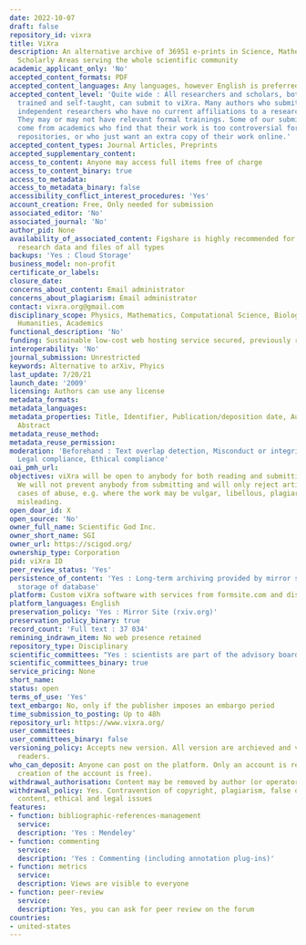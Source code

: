 ```yaml
---
date: 2022-10-07
draft: false
repository_id: vixra
title: ViXra
description: An alternative archive of 36951 e-prints in Science, Mathematics & Other
  Scholarly Areas serving the whole scientific community
academic_applicant_only: 'No'
accepted_content_formats: PDF
accepted_content_languages: Any languages, however English is preferred
accepted_content_level: 'Quite wide : All researchers and scholars, both formally
  trained and self-taught, can submit to viXra. Many authors who submit to viXra are
  independent researchers who have no current affiliations to a research institution.
  They may or may not have relevant formal trainings. Some of our submissions also
  come from academics who find that their work is too controversial for the mainstream
  repositories, or who just want an extra copy of their work online.'
accepted_content_types: Journal Articles, Preprints
accepted_supplementary_content:
access_to_content: Anyone may access full items free of charge
access_to_content_binary: true
access_to_metadata:
access_to_metadata_binary: false
accessibility_conflict_interest_procedures: 'Yes'
account_creation: Free, Only needed for submission
associated_editor: 'No'
associated_journal: 'No'
author_pid: None
availability_of_associated_content: Figshare is highly recommended for sharing of
  research data and files of all types
backups: 'Yes : Cloud Storage'
business_model: non-profit
certificate_or_labels:
closure_date:
concerns_about_content: Email administrator
concerns_about_plagiarism: Email administrator
contact: vixra.org@gmail.com
disciplinary_scope: Physics, Mathematics, Computational Science, Biology, Chemistry,
  Humanities, Academics
functional_description: 'No'
funding: Sustainable low-cost web hosting service secured, previously run on donations
interoperability: 'No'
journal_submission: Unrestricted
keywords: Alternative to arXiv, Phyics
last_update: 7/20/21
launch_date: '2009'
licensing: Authors can use any license
metadata_formats:
metadata_languages:
metadata_properties: Title, Identifier, Publication/deposition date, Author name(s),
  Abstract
metadata_reuse_method:
metadata_reuse_permission:
moderation: 'Beforehand : Text overlap detection, Misconduct or integrity checks,
  Legal compliance, Ethical compliance'
oai_pmh_url:
objectives: viXra will be open to anybody for both reading and submitting articles.
  We will not prevent anybody from submitting and will only reject articles in extreme
  cases of abuse, e.g. where the work may be vulgar, libellous, plagiaristic or dangerously
  misleading.
open_doar_id: X
open_source: 'No'
owner_full_name: Scientific God Inc.
owner_short_name: SGI
owner_url: https://scigod.org/
ownership_type: Corporation
pid: viXra ID
peer_review_status: 'Yes'
persistence_of_content: 'Yes : Long-term archiving provided by mirror site and cloud
  storage of database'
platform: Custom viXra software with services from formsite.com and disqus.com
platform_languages: English
preservation_policy: 'Yes : Mirror Site (rxiv.org)'
preservation_policy_binary: true
record_count: 'Full text : 37 034'
remining_indrawn_item: No web presence retained
repository_type: Disciplinary
scientific_committees: "Yes : scientists are part of the advisory board .\n\n"
scientific_committees_binary: true
service_pricing: None
short_name:
status: open
terms_of_use: 'Yes'
text_embargo: No, only if the publisher imposes an embargo period
time_submission_to_posting: Up to 48h
repository_url: https://www.vixra.org/
user_committees:
user_committees_binary: false
versioning_policy: Accepts new version. All version are archieved and visible for
  readers.
who_can_deposit: Anyone can post on the platform. Only an account is required ( The
  creation of the account is free).
withdrawal_authorisation: Content may be removed by author (or operator/owner)
withdrawal_policy: Yes. Contravention of copyright, plagiarism, false or inaccurate
  content, ethical and legal issues
features:
- function: bibliographic-references-management
  service:
  description: 'Yes : Mendeley'
- function: commenting
  service:
  description: 'Yes : Commenting (including annotation plug-ins)'
- function: metrics
  service:
  description: Views are visible to everyone
- function: peer-review
  service:
  description: Yes, you can ask for peer review on the forum
countries:
- united-states
---
```



